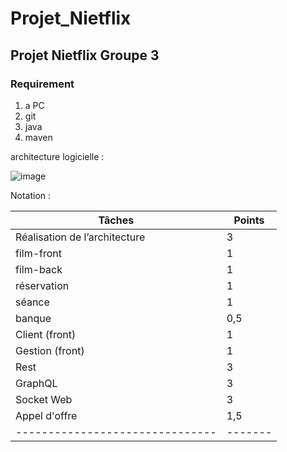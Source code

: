 # Projet_Nietflix
## Projet Nietflix Groupe 3

### Requirement
1. a PC
2. git
3. java
4. maven

architecture logicielle :

![image](https://user-images.githubusercontent.com/73029436/206843144-03d31960-2aca-43eb-ba3e-9e3ec27bed22.png)


Notation :

| Tâches                        | Points|
|-------------------------------|-------|
| Réalisation de l’architecture |    3  |
| film-front                    |    1  |
| film-back                     |    1  |
| réservation                   |    1  |
| séance                        |    1  |
| banque                        |   0,5 |
| Client (front)                |    1  |
| Gestion (front)               |    1  |
| Rest                          |    3  |
| GraphQL                       |    3  |
| Socket Web                    |    3  |
| Appel d'offre                 |   1,5 |
|-------------------------------|-------|
